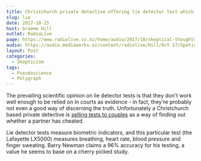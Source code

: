 ```yaml
---
title: Christchurch private detective offering lie detector test which is unlikely to work
slug: lie
date: 2017-10-15
host: Graeme Hill
outlet: RadioLive
page: https://www.radiolive.co.nz/home/audio/2017/10/skeptical-thoughts-with-mark-honeychurch-and-robert-bartholomew.html
audio: https://audio.mediaworks.nz/content/radiolive/Hill/Oct 17/Speticalthoughts15_10_17.mp3
layout: Post
categories:
  - Skepticism
tags:
  - Pseudoscience
  - Polygraph
---
```


The prevailing scientific opinion on lie detector tests is that they don't work well enough to be relied on in courts as evidence - in fact, they're probably not even a good way of discerning the truth. Unfortunately a Christchurch based private detective is [selling tests to couples](https://www.stuff.co.nz/life-style/love-sex/97726673/Many-New-Zealand-couples-turning-to-lie-detector-test-to-catch-cheating-partners) as a way of finding out whether a partner has cheated.

<!-- more -->

Lie detector tests measure biometric indicators, and this particular test (the Lafayette LX5000) measures breathing, heart rate, blood pressure and finger sweating. Barry Newman claims a 96% accuracy for his testing, a value he seems to base on a cherry picked study.
